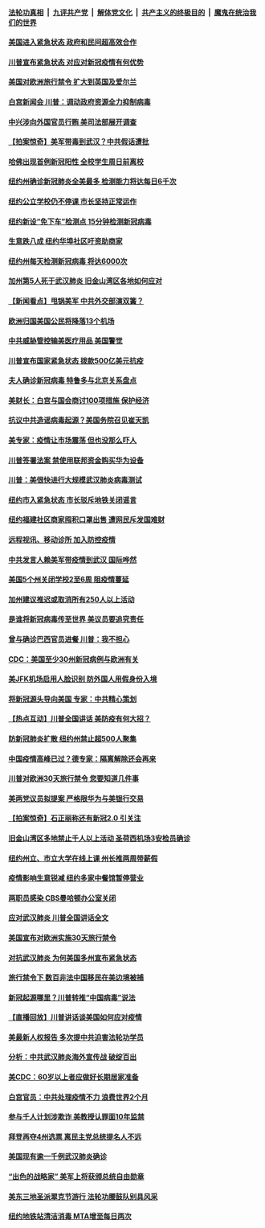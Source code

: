 ####  [法轮功真相](../../../../basic/blob/master/README.md?t=03150614) &nbsp;|&nbsp; [九评共产党](../../../../9ping.md/blob/master/README.md?t=03150614) &nbsp;|&nbsp; [解体党文化](../../../../jtdwh.md/blob/master/README.md?t=03150614)  &nbsp;|&nbsp; [共产主义的终极目的](../../../../gczydzjmd.md/blob/master/README.md?t=03150614) &nbsp;|&nbsp; [魔鬼在统治我们的世界](../../../../mgztzwmdsj.md/blob/master/README.md?t=03150614) 

#### [美国进入紧急状态 政府和民间超高效合作](../pages/nsc412/n11940720.md?t=03150614) 

#### [川普宣布紧急状态 对应对新冠疫情有何优势](../pages/nsc412/n11940632.md?t=03150614) 

#### [美国对欧洲旅行禁令 扩大到英国及爱尔兰](../pages/nsc412/n11940647.md?t=03150614) 

#### [白宫新闻会 川普：调动政府资源全力抑制病毒](../pages/nsc412/n11940558.md?t=03150614) 

#### [中兴涉向外国官员行贿 美司法部展开调查](../pages/nsc412/n11940378.md?t=03150614) 

#### [【拍案惊奇】美军带毒到武汉？中共假话遭批](../pages/nsc412/n11939240.md?t=03150614) 

#### [哈佛出现首例新冠阳性  全校学生周日前离校](../pages/nsc412/n11939759.md?t=03150614) 

#### [纽约州确诊新冠肺炎全美最多  检测能力将达每日6千次](../pages/nsc412/n11939581.md?t=03150614) 

#### [纽约公立学校仍不停课 市长坚持正常运作](../pages/nsc412/n11939557.md?t=03150614) 

#### [纽约新设“免下车”检测点  15分钟检测新冠病毒](../pages/nsc412/n11939513.md?t=03150614) 

#### [生意跌八成  纽约华埠社区吁资助商家](../pages/nsc412/n11939562.md?t=03150614) 

#### [纽约州每天检测新冠病毒  将达6000次](../pages/nsc412/n11939510.md?t=03150614) 

#### [加州第5人死于武汉肺炎 旧金山湾区各地如何应对](../pages/nsc412/n11939263.md?t=03150614) 

#### [【新闻看点】甩锅美军 中共外交部演双簧？](../pages/nsc412/n11938828.md?t=03150614) 

#### [欧洲归国美国公民将降落13个机场](../pages/nsc412/n11939026.md?t=03150614) 

#### [中共威胁管控输美医疗用品 美国警觉](../pages/nsc412/n11938602.md?t=03150614) 

#### [川普宣布国家紧急状态 拨款500亿美元抗疫](../pages/nsc412/n11939032.md?t=03150614) 

#### [夫人确诊新冠病毒 特鲁多与北京关系盘点](../pages/nsc412/n11938748.md?t=03150614) 

#### [美财长：白宫与国会商讨100项措施 保护经济](../pages/nsc412/n11938829.md?t=03150614) 

#### [抗议中共造谣病毒起源？美国务院召见崔天凯](../pages/nsc412/n11938747.md?t=03150614) 

#### [美专家：疫情让市场震荡 但也没那么吓人](../pages/nsc412/n11938573.md?t=03150614) 

#### [川普签署法案 禁使用联邦资金购买华为设备](../pages/nsc412/n11938279.md?t=03150614) 

#### [川普：美很快进行大规模武汉肺炎病毒测试](../pages/nsc412/n11938523.md?t=03150614) 

#### [纽约市入紧急状态  市长驳斥地铁关闭谣言](../pages/nsc412/n11937384.md?t=03150614) 

#### [纽约福建社区商家囤积口罩出售 遭网民斥发国难财](../pages/nsc412/n11937354.md?t=03150614) 

#### [远程视讯、移动诊所  加入防控疫情](../pages/nsc412/n11937370.md?t=03150614) 

#### [中共发言人赖美军带疫情到武汉 国际哗然](../pages/nsc412/n11936484.md?t=03150614) 

#### [美国5个州关闭学校2至6周 阻疫情蔓延](../pages/nsc412/n11937190.md?t=03150614) 

#### [加州建议推迟或取消所有250人以上活动](../pages/nsc412/n11937373.md?t=03150614) 

#### [是谁将新冠病毒传至世界 美议员要追究责任](../pages/nsc412/n11936827.md?t=03150614) 

#### [曾与确诊巴西官员进餐 川普：我不担心](../pages/nsc412/n11936958.md?t=03150614) 

#### [CDC：美国至少30州新冠病例与欧洲有关](../pages/nsc412/n11936623.md?t=03150614) 

#### [美JFK机场启用人脸识别 防外国人用假身份入境](../pages/nsc412/n11936511.md?t=03150614) 

#### [将新冠源头导向美国 专家：中共精心策划](../pages/nsc412/n11936432.md?t=03150614) 

#### [【热点互动】川普全国讲话 美防疫有何大招？](../pages/nsc412/n11936288.md?t=03150614) 

#### [防新冠肺炎扩散 纽约州禁止超500人聚集](../pages/nsc412/n11936400.md?t=03150614) 

#### [中国疫情高峰已过？德专家：隔离解除还会再来](../pages/nsc412/n11935994.md?t=03150614) 

#### [川普对欧洲30天旅行禁令 您要知道几件事](../pages/nsc412/n11935870.md?t=03150614) 

#### [美两党议员拟提案 严格限华为与美银行交易](../pages/nsc412/n11935733.md?t=03150614) 

#### [【拍案惊奇】石正丽称还有新冠2.0 引关注](../pages/nsc412/n11934119.md?t=03150614) 

#### [旧金山湾区多地禁止千人以上活动  圣荷西机场3安检员确诊](../pages/nsc412/n11934646.md?t=03150614) 

#### [纽约州立、市立大学在线上课 州长推两周带薪假](../pages/nsc412/n11934353.md?t=03150614) 

#### [疫情影响生意锐减  纽约多家中餐馆暂停营业](../pages/nsc412/n11934327.md?t=03150614) 

#### [两职员感染  CBS曼哈顿办公室关闭](../pages/nsc412/n11934324.md?t=03150614) 

#### [应对武汉肺炎 川普全国讲话全文](../pages/nsc412/n11934150.md?t=03150614) 

#### [美国宣布对欧洲实施30天旅行禁令](../pages/nsc412/n11933815.md?t=03150614) 

#### [对抗武汉肺炎 为何美国多州宣布紧急状态](../pages/nsc412/n11933167.md?t=03150614) 

#### [旅行禁令下 数百非法中国移民在美边境被捕](../pages/nsc412/n11933581.md?t=03150614) 

#### [新冠起源哪里？川普转推“中国病毒”说法](../pages/nsc412/n11933596.md?t=03150614) 

#### [【直播回放】川普讲话谈美国如何应对疫情](../pages/nsc412/n11933533.md?t=03150614) 

#### [美最新人权报告 多次提中共迫害法轮功学员](../pages/nsc412/n11933487.md?t=03150614) 

#### [分析：中共武汉肺炎海外宣传战 破绽百出](../pages/nsc412/n11933338.md?t=03150614) 

#### [美CDC：60岁以上者应做好长期居家准备](../pages/nsc412/n11933128.md?t=03150614) 

#### [白宫官员：中共处理疫情不力 浪费世界2个月](../pages/nsc412/n11932744.md?t=03150614) 

#### [参与千人计划涉欺诈 美教授认罪面10年监禁](../pages/nsc412/n11932927.md?t=03150614) 

#### [拜登再夺4州选票 离民主党总统提名人不远](../pages/nsc412/n11932668.md?t=03150614) 

#### [美国现有逾一千例武汉肺炎确诊](../pages/nsc412/n11932451.md?t=03150614) 

#### [“出色的战略家” 美军上将获颁总统自由勋章](../pages/nsc412/n11932193.md?t=03150614) 

#### [美东三地圣派翠克节游行  法轮功腰鼓队别具风采](../pages/nsc412/n11931646.md?t=03150614) 

#### [纽约地铁站清洁消毒  MTA增至每日两次](../pages/nsc412/n11931570.md?t=03150614) 

